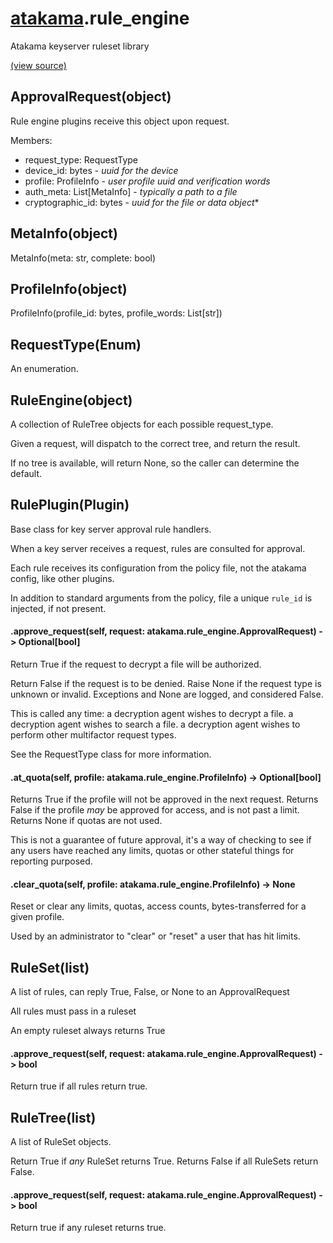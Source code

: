 # [atakama](atakama.md).rule_engine
Atakama keyserver ruleset library


[(view source)](https://github.com/AtakamaLLC/atakama_sdk/blob/master/atakama/rule_engine.py)
## ApprovalRequest(object)

Rule engine plugins receive this object upon request.

Members:
 - request_type: RequestType
 - device_id: bytes - *uuid for the device*
 - profile: ProfileInfo - *user profile uuid and verification words*
 - auth_meta: List[MetaInfo] - *typically a path to a file*
 - cryptographic_id: bytes - *uuid for the file or data object**




## MetaInfo(object)
MetaInfo(meta: str, complete: bool)



## ProfileInfo(object)
ProfileInfo(profile_id: bytes, profile_words: List[str])



## RequestType(Enum)
An enumeration.



## RuleEngine(object)
A collection of RuleTree objects for each possible request_type.

Given a request, will dispatch to the correct tree, and return the result.

If no tree is available, will return None, so the caller can determine the default.




## RulePlugin(Plugin)

Base class for key server approval rule handlers.

When a key server receives a request, rules are consulted for approval.

Each rule receives its configuration from the policy file,
not the atakama config, like other plugins.

In addition to standard arguments from the policy, file a unique
`rule_id` is injected, if not present.



#### .approve_request(self, request: atakama.rule_engine.ApprovalRequest) -> Optional[bool]

Return True if the request to decrypt a file will be authorized.

Return False if the request is to be denied.
Raise None if the request type is unknown or invalid.
Exceptions and None are logged, and considered False.

This is called any time:
    a decryption agent wishes to decrypt a file.
    a decryption agent wishes to search a file.
    a decryption agent wishes to perform other multifactor request types.

See the RequestType class for more information.


#### .at_quota(self, profile: atakama.rule_engine.ProfileInfo) -> Optional[bool]

Returns True if the profile will not be approved in the next request.
Returns False if the profile *may* be approved for access, and is not past a limit.
Returns None if quotas are not used.

This is not a guarantee of future approval, it's a way of checking to see if any users have
reached any limits, quotas or other stateful things for reporting purposed.


#### .clear_quota(self, profile: atakama.rule_engine.ProfileInfo) -> None

Reset or clear any limits, quotas, access counts, bytes-transferred for a given profile.

Used by an administrator to "clear" or "reset" a user that has hit limits.



## RuleSet(list)
A list of rules, can reply True, False, or None to an ApprovalRequest

All rules must pass in a ruleset

An empty ruleset always returns True



#### .approve_request(self, request: atakama.rule_engine.ApprovalRequest) -> bool
Return true if all rules return true.


## RuleTree(list)
A list of RuleSet objects.

Return True if *any* RuleSet returns True.
Returns False if all RuleSets return False.



#### .approve_request(self, request: atakama.rule_engine.ApprovalRequest) -> bool
Return true if any ruleset returns true.


